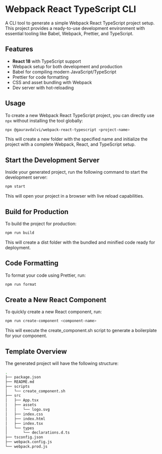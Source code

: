 # Webpack React TypeScript CLI

A CLI tool to generate a simple Webpack React TypeScript project setup. This project provides a ready-to-use development environment with essential tooling like Babel, Webpack, Prettier, and TypeScript.

## Features

- **React 18** with TypeScript support
- Webpack setup for both development and production
- Babel for compiling modern JavaScript/TypeScript
- Prettier for code formatting
- CSS and asset bundling with Webpack
- Dev server with hot-reloading

## Usage

To create a new Webpack React TypeScript project, you can directly use `npx` without installing the tool globally:

```bash
npx @gauravdalvi/webpack-react-typescript <project-name>
```
This will create a new folder with the specified name and initialize the project with a complete Webpack, React, and TypeScript setup.

## Start the Development Server
Inside your generated project, run the following command to start the development server:

```bash
npm start
```

This will open your project in a browser with live reload capabilities.

## Build for Production
To build the project for production:

```bash
npm run build
```
This will create a dist folder with the bundled and minified code ready for deployment.

## Code Formatting
To format your code using Prettier, run:

```bash
npm run format
```

## Create a New React Component
To quickly create a new React component, run:

```bash
npm run create-component <component-name>
```
This will execute the create_component.sh script to generate a boilerplate for your component.

## Template Overview
The generated project will have the following structure:

```bash
.
├── package.json
├── README.md
├── scripts
│   └── create_component.sh
├── src
│   ├── App.tsx
│   ├── assets
│   │   └── logo.svg
│   ├── index.css
│   ├── index.html
│   ├── index.tsx
│   └── types
│       └── declarations.d.ts
├── tsconfig.json
├── webpack.config.js
└── webpack.prod.js
```